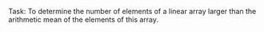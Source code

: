 Task: To determine the number of elements of a linear array larger than the arithmetic mean of the elements of this array.